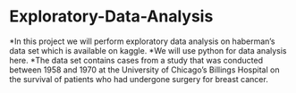 # Exploratory-Data-Analysis
*In this project we will perform exploratory data analysis on haberman’s data set which is available on kaggle. 
*We will use python for data analysis here.
*The data set contains cases from a study that was conducted between 1958 and 1970 at the University of Chicago’s Billings Hospital on the survival of patients who had undergone    surgery for breast cancer.
